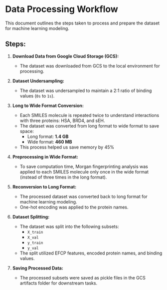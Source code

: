 # Data Processing Workflow

This document outlines the steps taken to process and prepare the dataset for machine learning modeling.

## Steps:

1. **Download Data from Google Cloud Storage (GCS):**
   - The dataset was downloaded from GCS to the local environment for processing.

2. **Dataset Undersampling:**
   - The dataset was undersampled to maintain a 2:1 ratio of binding values (`0s` to `1s`).

3. **Long to Wide Format Conversion:**
   - Each SMILES molecule is repeated twice to understand interactions with three proteins: HSA, BRD4, and sEH.
   - The dataset was converted from long format to wide format to save space:
     - Long format: **1.4 GB**
     - Wide format: **460 MB**
   - This process helped us save memory by 45%

4. **Preprocessing in Wide Format:**
   - To save computation time, Morgan fingerprinting analysis was applied to each SMILES molecule only once in the wide format (instead of three times in the long format).

5. **Reconversion to Long Format:**
   - The processed dataset was converted back to long format for machine learning modeling.
   - One-hot encoding was applied to the protein names.

6. **Dataset Splitting:**
   - The dataset was split into the following subsets:
     - `X_train`
     - `X_val`
     - `y_train`
     - `y_val`
   - The split utilized EFCP features, encoded protein names, and binding values.

7. **Saving Processed Data:**
   - The processed subsets were saved as pickle files in the GCS artifacts folder for downstream tasks.

